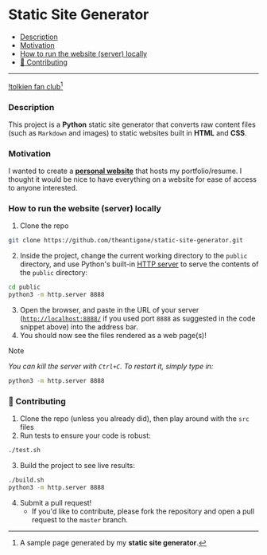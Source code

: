 <!-- START doctoc generated TOC please keep comment here to allow auto update -->
<!-- DON'T EDIT THIS SECTION, INSTEAD RE-RUN doctoc TO UPDATE -->
# Static Site Generator

- [Description](#description)
- [Motivation](#motivation)
- [How to run the website (server) locally](#how-to-run-the-website-server-locally)
- [🤝 Contributing](#-contributing)

<!-- END doctoc generated TOC please keep comment here to allow auto update -->

---

[!tolkien fan club](/images/static-site-generator.png)[^1]

[^1]: A sample page generated by my **static site generator**.

### Description

This project is a **Python** static site generator that converts raw content files (such as `Markdown` and images) to static websites built in **HTML** and **CSS**.

### Motivation

I wanted to create a [**personal website**](https://www.cs.wm.edu/~qhoang/) that hosts my portfolio/resume. I thought it would be nice to have everything on a website for ease of access to anyone interested.

### How to run the website (server) locally

1. Clone the repo
```bash
git clone https://github.com/theantigone/static-site-generator.git
```
2. Inside the project, change the current working directory to the `public` directory, and use Python's built-in [HTTP server](https://docs.python.org/3/library/http.server.html#command-line-interface) to serve the contents of the `public` directory:
```bash
cd public
python3 -m http.server 8888
```
3. Open the browser, and paste in the URL of your server ([`http://localhost:8888/`](http://localhost:8888/) if you used port `8888` as suggested in the code snippet above) into the address bar.
4. You should now see the files rendered as a web page(s)!

> [!NOTE]
> _You can kill the server with `Ctrl+C`. To restart it, simply type in:_
> ```bash
> python3 -m http.server 8888
> ```

### 🤝 Contributing

1. Clone the repo (unless you already did), then play around with the `src` files
2. Run tests to ensure your code is robust:
```bash
./test.sh
```
3. Build the project to see live results:
```bash
./build.sh
python3 -m http.server 8888
```
4. Submit a pull request!
    - If you'd like to contribute, please fork the repository and open a pull request to the `master` branch.
